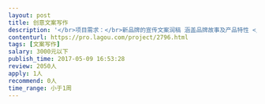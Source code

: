 ```yaml
---                
layout: post       
title: 创意文案写作           
description: '</br>项目需求：</br>新品牌的宣传文案润稿 涵盖品牌故事及产品特性 </br>字数1000字以内</br>'     
contenturl: https://pro.lagou.com/project/2796.html      
tags: [文案写作]            
salary: 3000元以下          
publish_time: 2017-05-09 16:53:28         
review: 2050人                   
apply: 1人                   
recommend: 0人                   
time_range: 小于1周              
---                 
```

